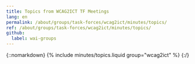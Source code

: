 ```yaml
---
title: Topics from WCAG2ICT TF Meetings
lang: en
permalink: /about/groups/task-forces/wcag2ict/minutes/topics/
ref: /about/groups/task-forces/wcag2ict/minutes/topics/
github:
  label: wai-groups
---
```


{::nomarkdown}
{% include minutes/topics.liquid group="wcag2ict" %}
{:/}